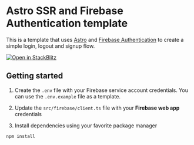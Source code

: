 # Astro SSR and Firebase Authentication template

This is a template that uses [Astro](https://astro.build) and [Firebase Authentication](https://firebase.google.com/docs/auth) to create a simple login, logout and signup flow.

[![Open in StackBlitz](https://developer.stackblitz.com/img/open_in_stackblitz.svg)](https://stackblitz.com/github/kevinzunigacuellar/astro-firebase-template)

## Getting started

1. Create the `.env` file with your Firebase service account credentials. You can use the `.env.example` file as a template.

2. Update the `src/firebase/client.ts` file with your **Firebase web app** credentials

3. Install dependencies using your favorite package manager

```bash
npm install
```




